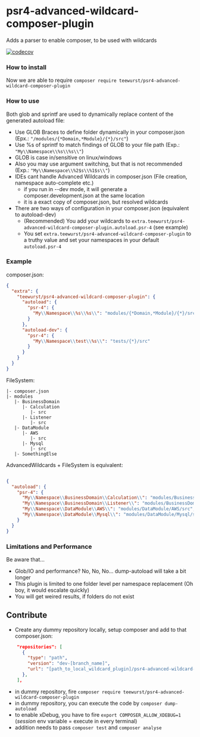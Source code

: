 # psr4-advanced-wildcard-composer-plugin
Adds a parser to enable composer, to be used with wildcards

[![codecov](https://codecov.io/gh/teewurst/psr4-advanced-wildcard-composer-plugin/branch/master/graph/badge.svg)](https://codecov.io/gh/teewurst/psr4-advanced-wildcard-composer-plugin)

### How to install
Now we are able to require 
``composer require teewurst/psr4-advanced-wildcard-composer-plugin``

### How to use

Both glob and sprintf are used to dynamically replace content of the generated autoload file:

- Use GLOB Braces to define folder dynamically in your composer.json (Epx.: `"/modules/{*Domain,*Module}/{*}/src"`)
- Use %s of sprintf to match findings of GLOB to your file path (Exp.: `"My\\Namespace\\%s\\%s\\"`)
- GLOB is case in/sensitive on linux/windows
- Also you may use argument switching, but that is not recommended (Exp.: `"My\\Namespace\\%2$s\\%1$s\\"`)
- IDEs cant handle Advanced Wildcards in composer.json (File creation, namespace auto-complete etc.)
    - if you run in --dev mode, it will generate a composer.development.json at the same location
    - it is a exact copy of composer.json, but resolved wildcards
- There are two ways of configuration in your composer.json (equivalent to autoload-dev)
    - (Recommended) You add your wildcards to ``extra.teewurst/psr4-advanced-wildcard-composer-plugin.autoload.psr-4`` (see example)
    - You set ``extra.teewurst/psr4-advanced-wildcard-composer-plugin`` to a truthy value and set your namespaces in your default ``autoload.psr-4``

### Example

composer.json:

````json
{
  "extra": {
    "teewurst/psr4-advanced-wildcard-composer-plugin": {
      "autoload": {
        "psr-4": {
          "My\\Namespace\\%s\\%s\\": "modules/{*Domain,*Module}/{*}/src"
        }
      },
      "autoload-dev": {
        "psr-4": {
          "My\\Namespace\\test\\%s\\": "tests/{*}/src"
        }
      }
    }
  }
}
````

FileSystem:

`````
|- composer.json
|- modules
   |- BusinessDomain
      |- Calculation
         |- src
      |- Listener
         |- src
   |- DataModule
      |- AWS
         |- src
      |- Mysql
         |- src
   |- SomethingElse
`````

AdvancedWildcards + FileSystem is equivalent:

````json

{
  "autoload": {
    "psr-4": {
      "My\\Namespace\\BusinessDomain\\Calculation\\": "modules/BusinessDomain/Calculation/src",
      "My\\Namespace\\BusinessDomain\\Listener\\": "modules/BusinessDomain/Listener/src",
      "My\\Namespace\\DataModule\\AWS\\": "modules/DataModule/AWS/src",
      "My\\Namespace\\DataModule\\Mysql\\": "modules/DataModule/Mysql/src"
    }
  }
}
````

### Limitations and Performance

Be aware that...

- Glob/IO and performance? No, No, No... dump-autoload will take a bit longer
- This plugin is limited to one folder level per namespace replacement (Oh boy, it would escalate quickly)
- You will get weired results, if folders do not exist 

## Contribute

- Create any dummy repository locally, setup composer and add to that composer.json:

````json
    "repositories": [
      {
        "type": "path",
        "version": "dev-[branch_name]",
        "url": "[path_to_local_wildcard_plugin]/psr4-advanced-wildcard-composer-plugin"
      },
    ],
````
- in dummy repository, fire `composer require teewurst/psr4-advanced-wildcard-composer-plugin`
- in dummy repository, you can execute the code by `composer dump-autoload`
- to enable xDebug, you have to fire `export COMPOSER_ALLOW_XDEBUG=1` (*session* env variable = execute in every terminal)
- addition needs to pass `composer test` and `composer analyse`
